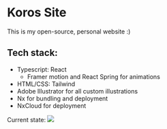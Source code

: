 # Koros Site

This is my open-source, personal website :)

## Tech stack:
- Typescript: React
  - Framer motion and React Spring for animations
- HTML/CSS: Tailwind
- Adobe Illustrator for all custom illustrations
- Nx for bundling and deployment
- NxCloud for deployment

Current state:
![](src/media/koros-site-29.gif)
